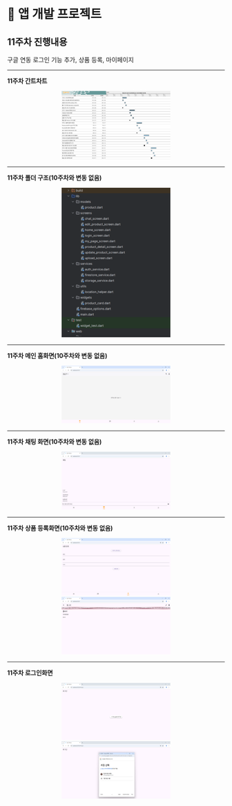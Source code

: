 # 📄 앱 개발 프로젝트

## 11주차 진행내용

구글 연동 로그인 기능 추가, 상품 등록, 마이페이지

---

**11주차 간트차트**  
<div align="center">
  <img src="https://raw.githubusercontent.com/damuljang1547/flutterwork/main/2nd_Market_Project/11주차/img/week11_gantt.png" alt="11주차 간트차트" style="width: 50%;">
</div>

---

**11주차 폴더 구조(10주차와 변동 없음)**  
<div align="center">
  <img src="https://raw.githubusercontent.com/damuljang1547/flutterwork/main/2nd_Market_Project/10주차/img/week10_folder1.png" alt="11주차 폴더 구조" style="width: 50%;">
</div>

---

**11주차 메인 홈화면(10주차와 변동 없음)**  
<div align="center">
  <img src="https://raw.githubusercontent.com/damuljang1547/flutterwork/main/2nd_Market_Project/10주차/img/week10_main.png" alt="11주차 메인 홈화면" style="width: 50%;">
</div>

---

**11주차 채팅 화면(10주차와 변동 없음)**  
<div align="center">
  <img src="https://raw.githubusercontent.com/damuljang1547/flutterwork/main/2nd_Market_Project/10주차/img/week10_chat.png" alt="11주차 채팅 화면" style="width: 50%;">
</div>

---

**11주차 상품 등록화면(10주차와 변동 없음)**  
<div align="center">
  <img src="https://raw.githubusercontent.com/damuljang1547/flutterwork/main/2nd_Market_Project/10주차/img/week10_upload.png" alt="11주차 상품 등록화면1" style="width: 50%;">
  <br>
  <img src="https://raw.githubusercontent.com/damuljang1547/flutterwork/main/2nd_Market_Project/11주차/img/week11_upload1.png" alt="11주차 상품 등록화면2" style="width: 50%;">
</div>

---

**11주차 로그인화면**  
<div align="center">
  <img src="https://raw.githubusercontent.com/damuljang1547/flutterwork/main/2nd_Market_Project/11주차/img/week11_log1.png" alt="11주차 로그인화면1" style="width: 50%;">
  <br>
  <img src="https://raw.githubusercontent.com/damuljang1547/flutterwork/main/2nd_Market_Project/11주차/img/week11_log2.png" alt="11주차 로그인화면2" style="width: 50%;">
</div>
